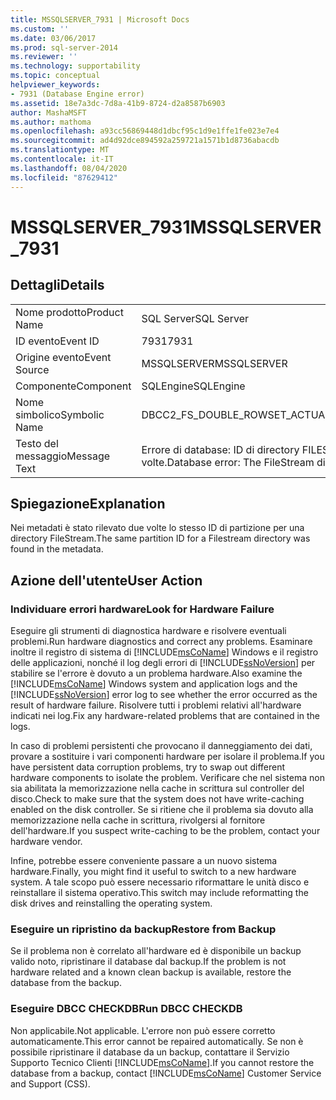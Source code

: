```yaml
---
title: MSSQLSERVER_7931 | Microsoft Docs
ms.custom: ''
ms.date: 03/06/2017
ms.prod: sql-server-2014
ms.reviewer: ''
ms.technology: supportability
ms.topic: conceptual
helpviewer_keywords:
- 7931 (Database Engine error)
ms.assetid: 18e7a3dc-7d8a-41b9-8724-d2a8587b6903
author: MashaMSFT
ms.author: mathoma
ms.openlocfilehash: a93cc56869448d1dbcf95c1d9e1ffe1fe023e7e4
ms.sourcegitcommit: ad4d92dce894592a259721a1571b1d8736abacdb
ms.translationtype: MT
ms.contentlocale: it-IT
ms.lasthandoff: 08/04/2020
ms.locfileid: "87629412"
---
```

# <a name="mssqlserver_7931"></a><span data-ttu-id="b9416-102">MSSQLSERVER_7931</span><span class="sxs-lookup"><span data-stu-id="b9416-102">MSSQLSERVER_7931</span></span>
    
## <a name="details"></a><span data-ttu-id="b9416-103">Dettagli</span><span class="sxs-lookup"><span data-stu-id="b9416-103">Details</span></span>  
  
|||  
|-|-|  
|<span data-ttu-id="b9416-104">Nome prodotto</span><span class="sxs-lookup"><span data-stu-id="b9416-104">Product Name</span></span>|<span data-ttu-id="b9416-105">SQL Server</span><span class="sxs-lookup"><span data-stu-id="b9416-105">SQL Server</span></span>|  
|<span data-ttu-id="b9416-106">ID evento</span><span class="sxs-lookup"><span data-stu-id="b9416-106">Event ID</span></span>|<span data-ttu-id="b9416-107">7931</span><span class="sxs-lookup"><span data-stu-id="b9416-107">7931</span></span>|  
|<span data-ttu-id="b9416-108">Origine evento</span><span class="sxs-lookup"><span data-stu-id="b9416-108">Event Source</span></span>|<span data-ttu-id="b9416-109">MSSQLSERVER</span><span class="sxs-lookup"><span data-stu-id="b9416-109">MSSQLSERVER</span></span>|  
|<span data-ttu-id="b9416-110">Componente</span><span class="sxs-lookup"><span data-stu-id="b9416-110">Component</span></span>|<span data-ttu-id="b9416-111">SQLEngine</span><span class="sxs-lookup"><span data-stu-id="b9416-111">SQLEngine</span></span>|  
|<span data-ttu-id="b9416-112">Nome simbolico</span><span class="sxs-lookup"><span data-stu-id="b9416-112">Symbolic Name</span></span>|<span data-ttu-id="b9416-113">DBCC2_FS_DOUBLE_ROWSET_ACTUAL_FACT</span><span class="sxs-lookup"><span data-stu-id="b9416-113">DBCC2_FS_DOUBLE_ROWSET_ACTUAL_FACT</span></span>|  
|<span data-ttu-id="b9416-114">Testo del messaggio</span><span class="sxs-lookup"><span data-stu-id="b9416-114">Message Text</span></span>|<span data-ttu-id="b9416-115">Errore di database: ID di directory FILESTREAM F_ID per una partizione rilevato due volte.</span><span class="sxs-lookup"><span data-stu-id="b9416-115">Database error: The FileStream directory ID F_ID for a partition was seen twice.</span></span>|  
  
## <a name="explanation"></a><span data-ttu-id="b9416-116">Spiegazione</span><span class="sxs-lookup"><span data-stu-id="b9416-116">Explanation</span></span>  
 <span data-ttu-id="b9416-117">Nei metadati è stato rilevato due volte lo stesso ID di partizione per una directory FileStream.</span><span class="sxs-lookup"><span data-stu-id="b9416-117">The same partition ID for a Filestream directory was found in the metadata.</span></span>  
  
## <a name="user-action"></a><span data-ttu-id="b9416-118">Azione dell'utente</span><span class="sxs-lookup"><span data-stu-id="b9416-118">User Action</span></span>  
  
### <a name="look-for-hardware-failure"></a><span data-ttu-id="b9416-119">Individuare errori hardware</span><span class="sxs-lookup"><span data-stu-id="b9416-119">Look for Hardware Failure</span></span>  
 <span data-ttu-id="b9416-120">Eseguire gli strumenti di diagnostica hardware e risolvere eventuali problemi.</span><span class="sxs-lookup"><span data-stu-id="b9416-120">Run hardware diagnostics and correct any problems.</span></span> <span data-ttu-id="b9416-121">Esaminare inoltre il registro di sistema di [!INCLUDE[msCoName](../../includes/msconame-md.md)] Windows e il registro delle applicazioni, nonché il log degli errori di [!INCLUDE[ssNoVersion](../../includes/ssnoversion-md.md)] per stabilire se l'errore è dovuto a un problema hardware.</span><span class="sxs-lookup"><span data-stu-id="b9416-121">Also examine the [!INCLUDE[msCoName](../../includes/msconame-md.md)] Windows system and application logs and the [!INCLUDE[ssNoVersion](../../includes/ssnoversion-md.md)] error log to see whether the error occurred as the result of hardware failure.</span></span> <span data-ttu-id="b9416-122">Risolvere tutti i problemi relativi all'hardware indicati nei log.</span><span class="sxs-lookup"><span data-stu-id="b9416-122">Fix any hardware-related problems that are contained in the logs.</span></span>  
  
 <span data-ttu-id="b9416-123">In caso di problemi persistenti che provocano il danneggiamento dei dati, provare a sostituire i vari componenti hardware per isolare il problema.</span><span class="sxs-lookup"><span data-stu-id="b9416-123">If you have persistent data corruption problems, try to swap out different hardware components to isolate the problem.</span></span> <span data-ttu-id="b9416-124">Verificare che nel sistema non sia abilitata la memorizzazione nella cache in scrittura sul controller del disco.</span><span class="sxs-lookup"><span data-stu-id="b9416-124">Check to make sure that the system does not have write-caching enabled on the disk controller.</span></span> <span data-ttu-id="b9416-125">Se si ritiene che il problema sia dovuto alla memorizzazione nella cache in scrittura, rivolgersi al fornitore dell'hardware.</span><span class="sxs-lookup"><span data-stu-id="b9416-125">If you suspect write-caching to be the problem, contact your hardware vendor.</span></span>  
  
 <span data-ttu-id="b9416-126">Infine, potrebbe essere conveniente passare a un nuovo sistema hardware.</span><span class="sxs-lookup"><span data-stu-id="b9416-126">Finally, you might find it useful to switch to a new hardware system.</span></span> <span data-ttu-id="b9416-127">A tale scopo può essere necessario riformattare le unità disco e reinstallare il sistema operativo.</span><span class="sxs-lookup"><span data-stu-id="b9416-127">This switch may include reformatting the disk drives and reinstalling the operating system.</span></span>  
  
### <a name="restore-from-backup"></a><span data-ttu-id="b9416-128">Eseguire un ripristino da backup</span><span class="sxs-lookup"><span data-stu-id="b9416-128">Restore from Backup</span></span>  
 <span data-ttu-id="b9416-129">Se il problema non è correlato all'hardware ed è disponibile un backup valido noto, ripristinare il database dal backup.</span><span class="sxs-lookup"><span data-stu-id="b9416-129">If the problem is not hardware related and a known clean backup is available, restore the database from the backup.</span></span>  
  
### <a name="run-dbcc-checkdb"></a><span data-ttu-id="b9416-130">Eseguire DBCC CHECKDB</span><span class="sxs-lookup"><span data-stu-id="b9416-130">Run DBCC CHECKDB</span></span>  
 <span data-ttu-id="b9416-131">Non applicabile.</span><span class="sxs-lookup"><span data-stu-id="b9416-131">Not applicable.</span></span> <span data-ttu-id="b9416-132">L'errore non può essere corretto automaticamente.</span><span class="sxs-lookup"><span data-stu-id="b9416-132">This error cannot be repaired automatically.</span></span> <span data-ttu-id="b9416-133">Se non è possibile ripristinare il database da un backup, contattare il Servizio Supporto Tecnico Clienti [!INCLUDE[msCoName](../../includes/msconame-md.md)].</span><span class="sxs-lookup"><span data-stu-id="b9416-133">If you cannot restore the database from a backup, contact [!INCLUDE[msCoName](../../includes/msconame-md.md)] Customer Service and Support (CSS).</span></span>  
  
  
